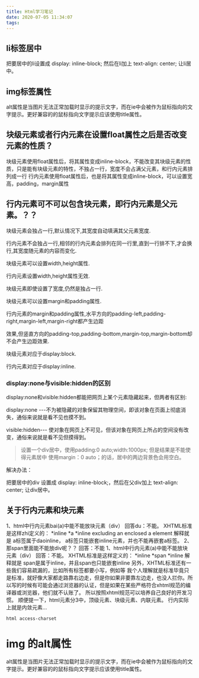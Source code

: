 ```yaml
---
title: Html学习笔记
date: 2020-07-05 11:34:07
tags:
---
```


## li标签居中
把要居中的li设置成 display: inline-block;
然后在li加上 text-align: center; 让li居中。
## img标签属性
alt属性是当图片无法正常加载时显示的提示文字，而在ie中会被作为鼠标指向的文字提示。更好兼容的的鼠标指向文字提示应该使用title属性。
## 块级元素或者行内元素在设置float属性之后是否改变元素的性质？
块级元素使用float属性后，将其属性变成inline-block，不能改变其块级元素的性质，只是能有块级元素的特性，不独占一行，宽度不会占满父元素，和行内元素排列成一行
行内元素使用float属性后，也是将其属性变成inline-block，可以设置宽高，padding，margin属性


## 行内元素可不可以包含块元素，即行内元素是父元素。？？

块级元素会独占一行,默认情况下,其宽度自动填满其父元素宽度. 

行内元素不会独占一行,相邻的行内元素会排列在同一行里,直到一行排不下,才会换行,其宽度随元素的内容而变化.  　

块级元素可以设置width,height属性.  　　

行内元素设置width,height属性无效.  　　

块级元素即使设置了宽度,仍然是独占一行.  　　  　　

块级元素可以设置margin和padding属性.  　　

行内元素的margin和padding属性,水平方向的padding-left,padding-right,margin-left,margin-right都产生边距

效果,但竖直方向的padding-top,padding-bottom,margin-top,margin-bottom却不会产生边距效果.  　　  　　

块级元素对应于display:block.  　　

行内元素对应于display:inline. 　　

### display:none与visible:hidden的区别
display:none和visible:hidden都能把网页上某个元素隐藏起来，但两者有区别:

display:none ---不为被隐藏的对象保留其物理空间，即该对象在页面上彻底消失，通俗来说就是看不见也摸不到。

visible:hidden--- 使对象在网页上不可见，但该对象在网页上所占的空间没有改变，通俗来说就是看不见但摸得到。

> 设置一个div居中，使用padding:0 auto;width:1000px;
但是结果是不能使得元素居中
使用margin：0 auto；的话，居中的两边背景色会用空白。

解决办法：

把要居中的div 设置成 display: inline-block;，然后在父div加上 text-align: center; 让div居中。

## 关于行内元素和块元素
1、html中行内元素bai(a)中能不能放块元素（div）
回答du：不能。
XHTML标准是这样zhi定义的：
*inline
*a
*inline excluding an enclosed a element
解释就是 a标签属于daoinline， a标签只能嵌套inline元素，并也不能再嵌套a标签。
2、那span里面能不能放div呢？？
回答：不能
1、html中行内元素(a)中能不能放块元素（div）
回答：不能。
XHTML标准是这样定义的：
*inline
*span
*inline
解释就是 span是属于inline，并且span也只能嵌套inline
另外，XHTML标准还有一些我们容易疏漏的，比如所有标签都要小写，例如<html>等
我个人理解就是标准毕竟只是标准，就好像大家都走路靠右边走，但是你如果非要靠左边走，也没人拦你。所以写的时候有可能会通过浏览器的认证，但是如果在某些严格符合xhtml规范的编译器或浏览器，他们就不认账了。
所以按照xhtml规范可以培养自己良好的开发习惯。
顺便提一下，html元素分3中，顶级元素、块级元素、内联元素。
行内实际上就是内敛元素...

```
html access-charset
```
# img 的alt属性
alt属性是当图片无法正常加载时显示的提示文字，而在ie中会被作为鼠标指向的文字提示。更好兼容的的鼠标指向文字提示应该使用title属性。
